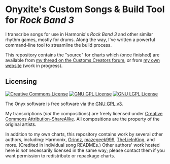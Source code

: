 # Onyxite's Custom Songs & Build Tool for *Rock Band 3*

I transcribe songs for use in Harmonix's *Rock Band 3* and other similar rhythm games, mostly for drums.
Along the way, I've written a powerful command-line tool to streamline the build process.

This repository contains the "source" for charts which (once finished) are available from [my thread on the Customs Creators forum](http://customscreators.com/index.php?/topic/14398-onyxites-customs/), or from [my own website](https://onyxite.org/customs/) (work in progress).

## Licensing

[![Creative Commons License](https://i.creativecommons.org/l/by-sa/4.0/88x31.png)](http://creativecommons.org/licenses/by-sa/4.0/)
[![GNU GPL License](https://www.gnu.org/graphics/gplv3-88x31.png)](https://www.gnu.org/licenses/gpl.html)
[![GNU LGPL License](https://www.gnu.org/graphics/lgplv3-88x31.png)](https://www.gnu.org/licenses/lgpl.html)

The Onyx software is free software via the [GNU GPL v3](https://www.gnu.org/licenses/gpl.html).

My transcriptions (*not* the compositions) are freely licensed
under [Creative Commons Attribution-ShareAlike](http://creativecommons.org/licenses/by-sa/4.0/).
All compositions are the property of the original artists.

In addition to my own charts, this repository contains work by several other authors, including:
Harmonix,
[Grinnz](https://www.youtube.com/user/SHGrinnz),
[mazegeek999](http://pksage.com/ccc/IPS/index.php?/topic/13775-mazegeeks-customs-1117-tarkus-by-emerson-lake-palmer/),
[TheLieInKing](http://www.fretsonfire.net/forums/viewtopic.php?f=5&t=45301),
and more.
(Credited in individual song READMEs.)
Other authors' work hosted here is *not* necessarily licensed in the same way;
please contact them if you want permission to redistribute or repackage charts.
